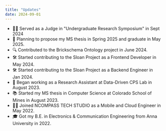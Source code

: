 ```yaml
---
title: "Updates"
date: 2024-09-01
---
```


- 🧑‍⚖️ Served as a Judge in "Undergraduate Research Symposium" in Sept 2024
- 🎯 Planning to propose my MS thesis in Spring 2025 and graduate in May 2025.
- 🔍 Contributed to the Brickschema Ontology project in June 2024.
- 🛠 Started contributing to the Sloan Project as a Frontend Developer in May 2024.
- 🛠 Started contributing to the Sloan Project as a Backend Engineer in Jan 2024.
- 🔬 Began working as a Research Assistant at Data-Driven CPS Lab in August 2023.
- 📚 Started my MS thesis in Computer Science at Colorado School of Mines in August 2023.
- 👩‍💻 Joined NCOMPASS TECH STUDIO as a Mobile and Cloud Engineer in May 2022.
- 🎓 Got my B.E. in Electronics & Communication Engineering from Anna University in 2022.
